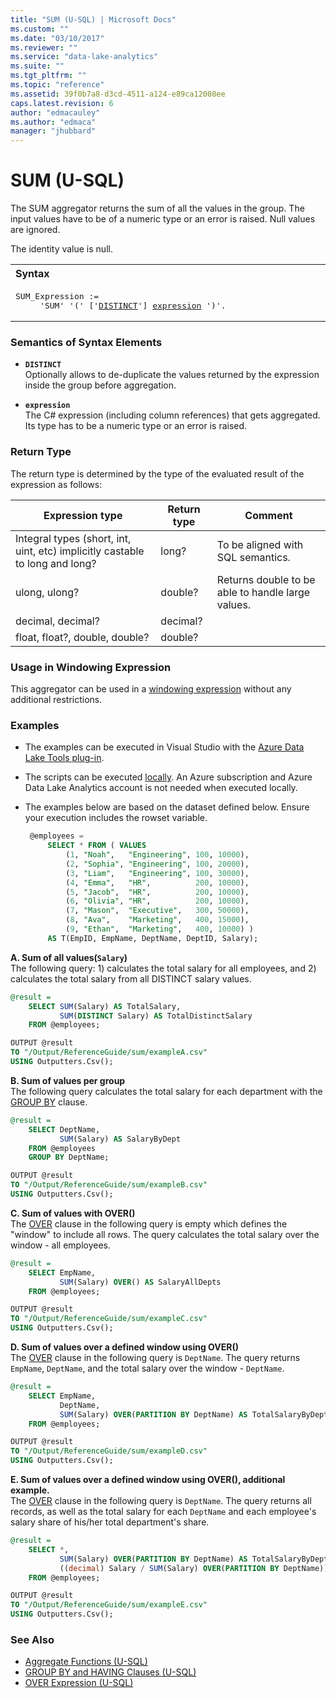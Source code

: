 ```yaml
---
title: "SUM (U-SQL) | Microsoft Docs"
ms.custom: ""
ms.date: "03/10/2017"
ms.reviewer: ""
ms.service: "data-lake-analytics"
ms.suite: ""
ms.tgt_pltfrm: ""
ms.topic: "reference"
ms.assetid: 39f0b7a8-d3cd-4511-a124-e89ca12008ee
caps.latest.revision: 6
author: "edmacauley"
ms.author: "edmaca"
manager: "jhubbard"
---
```

# SUM (U-SQL)
The SUM aggregator returns the sum of all the values in the group. The input values have to be of a numeric type or an error is raised. Null values are ignored. 

The identity value is null. 

<table><th align="left">Syntax</th><tr><td><pre>
SUM_Expression :=                                                                                        
     'SUM' '(' ['<a href="#dist">DISTINCT</a>'] <a href="#exp">expression</a> ')'.
</pre></td></tr></table>

### Semantics of Syntax Elements 
* <a name="dist"></a>**`DISTINCT`**    
Optionally allows to de-duplicate the values returned by the expression inside the group before aggregation.  

* <a name="exp"></a>**`expression`**     
The C# expression (including column references) that gets aggregated. Its type has to be a numeric type or an error is raised. 

### Return Type 
The return type is determined by the type of the evaluated result of the expression as follows: 

|Expression type|Return type|Comment| 
|--|--|--|
|Integral types (short, int, uint, etc) implicitly castable to long and long?| long?|To be aligned with SQL semantics.|  
|ulong, ulong?|double?|Returns double to be able to handle large values.| 
|decimal, decimal?|decimal?||
|float, float?, double, double?|double?|| 

### Usage in Windowing Expression 
This aggregator can be used in a [windowing expression](over-expression-u-sql.md) without any additional restrictions. 

### Examples
- The examples can be executed in Visual Studio with the [Azure Data Lake Tools plug-in](https://www.microsoft.com/download/details.aspx?id=49504).  
- The scripts can be executed [locally](https://docs.microsoft.com/azure/data-lake-analytics/data-lake-analytics-data-lake-tools-get-started#run-u-sql-locally).  An Azure subscription and Azure Data Lake Analytics account is not needed when executed locally.
- The examples below are based on the dataset defined below.  Ensure your execution includes the rowset variable.  

   ```sql
    @employees = 
        SELECT * FROM ( VALUES
            (1, "Noah",   "Engineering", 100, 10000),
            (2, "Sophia", "Engineering", 100, 20000),
            (3, "Liam",   "Engineering", 100, 30000),
            (4, "Emma",   "HR",          200, 10000),
            (5, "Jacob",  "HR",          200, 10000),
            (6, "Olivia", "HR",          200, 10000),
            (7, "Mason",  "Executive",   300, 50000),
            (8, "Ava",    "Marketing",   400, 15000),
            (9, "Ethan",  "Marketing",   400, 10000) )
        AS T(EmpID, EmpName, DeptName, DeptID, Salary);
   ```

**A.  Sum of all values(`Salary`)**  
The following query: 1) calculates the total salary for all employees, and 2) calculates the total salary from all DISTINCT salary values.
```sql
@result =
    SELECT SUM(Salary) AS TotalSalary,
           SUM(DISTINCT Salary) AS TotalDistinctSalary
    FROM @employees;

OUTPUT @result
TO "/Output/ReferenceGuide/sum/exampleA.csv"
USING Outputters.Csv();
```

**B.    Sum of values per group**  
The following query calculates the total salary for each department with the [GROUP BY](group-by-and-having-clauses-u-sql.md) clause.
```sql
@result =
    SELECT DeptName,
           SUM(Salary) AS SalaryByDept
    FROM @employees
    GROUP BY DeptName;

OUTPUT @result
TO "/Output/ReferenceGuide/sum/exampleB.csv"
USING Outputters.Csv();
```

**C.    Sum of values with OVER()**  
The [OVER](over-expression-u-sql.md) clause in the following query is empty which defines the "window" to include all rows. The query calculates the total salary over the window - all employees.
```sql
@result =
    SELECT EmpName,
           SUM(Salary) OVER() AS SalaryAllDepts
    FROM @employees;

OUTPUT @result
TO "/Output/ReferenceGuide/sum/exampleC.csv"
USING Outputters.Csv();
```

**D.    Sum of values over a defined window using OVER()**  
The [OVER](over-expression-u-sql.md) clause in the following query is `DeptName`.  The query returns `EmpName`, `DeptName`, and the total salary over the window - `DeptName`.
```sql
@result =
    SELECT EmpName,
           DeptName,
           SUM(Salary) OVER(PARTITION BY DeptName) AS TotalSalaryByDept
    FROM @employees;

OUTPUT @result
TO "/Output/ReferenceGuide/sum/exampleD.csv"
USING Outputters.Csv();
```

**E.    Sum of values over a defined window using OVER(), additional example.**  
The [OVER](over-expression-u-sql.md) clause in the following query is `DeptName`.  The query returns all records, as well as the total salary for each `DeptName` and each employee's salary share of his/her total department's share.
```sql
@result =
    SELECT *,
           SUM(Salary) OVER(PARTITION BY DeptName) AS TotalSalaryByDept,
           ((decimal) Salary / SUM(Salary) OVER(PARTITION BY DeptName)) * 100 AS ShareOfTotalSalaryByDept
    FROM @employees;

OUTPUT @result
TO "/Output/ReferenceGuide/sum/exampleE.csv"
USING Outputters.Csv();
```

### See Also 
* [Aggregate Functions (U-SQL)](aggregate-functions-u-sql.md)  
* [GROUP BY and HAVING Clauses (U-SQL)](group-by-and-having-clauses-u-sql.md)
* [OVER Expression (U-SQL)](over-expression-u-sql.md) 
